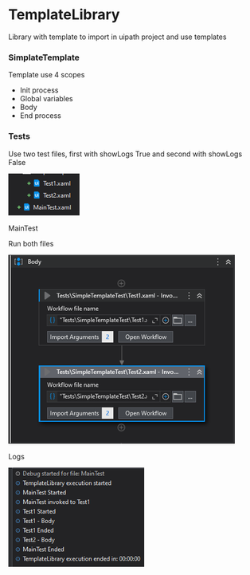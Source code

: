 # TemplateLibrary

Library with template to import in uipath project and use templates


### SimplateTemplate

Template use 4 scopes
- Init process
- Global variables
- Body
- End process

### Tests

Use two test files, first with showLogs True and second with showLogs False

![Files](https://github.com/echicasprado/TemplateLibrary/blob/main/img/SimpleTemplate/files.PNG)

MainTest

Run both files

![Both files](https://github.com/echicasprado/TemplateLibrary/blob/main/img/SimpleTemplate/mainTestBody.PNG)

Logs

![Logs](https://github.com/echicasprado/TemplateLibrary/blob/main/img/SimpleTemplate/output.PNG)

